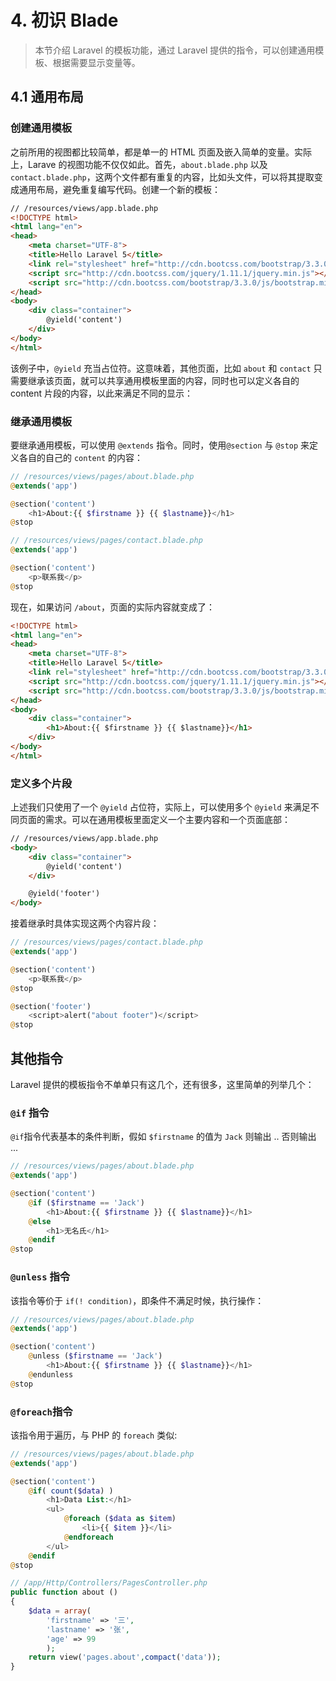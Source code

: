 # 4. 初识 Blade
> 本节介绍 Laravel 的模板功能，通过 Laravel 提供的指令，可以创建通用模板、根据需要显示变量等。

## 4.1 通用布局

### 创建通用模板

之前所用的视图都比较简单，都是单一的 HTML 页面及嵌入简单的变量。实际上，Larave 的视图功能不仅仅如此。首先，`about.blade.php` 以及 `contact.blade.php`，这两个文件都有重复的内容，比如头文件，可以将其提取变成通用布局，避免重复编写代码。创建一个新的模板：

```html
// /resources/views/app.blade.php
<!DOCTYPE html>
<html lang="en">
<head>
	<meta charset="UTF-8">
	<title>Hello Laravel 5</title>
	<link rel="stylesheet" href="http://cdn.bootcss.com/bootstrap/3.3.0/css/bootstrap.min.css">
	<script src="http://cdn.bootcss.com/jquery/1.11.1/jquery.min.js"></script>
	<script src="http://cdn.bootcss.com/bootstrap/3.3.0/js/bootstrap.min.js"></script>
</head>
<body>
	<div class="container">
		@yield('content')
	</div>
</body>
</html>
```

该例子中，`@yield` 充当占位符。这意味着，其他页面，比如 `about` 和 `contact` 只需要继承该页面，就可以共享通用模板里面的内容，同时也可以定义各自的 content 片段的内容，以此来满足不同的显示：

### 继承通用模板

要继承通用模板，可以使用 `@extends` 指令。同时，使用`@section` 与 `@stop` 来定义各自的自己的 `content` 的内容：

```php
// /resources/views/pages/about.blade.php
@extends('app')

@section('content')
	<h1>About:{{ $firstname }} {{ $lastname}}</h1>
@stop
```

```php
// /resources/views/pages/contact.blade.php
@extends('app')

@section('content')
	<p>联系我</p>
@stop
```

现在，如果访问 `/about`，页面的实际内容就变成了：

```html
<!DOCTYPE html>
<html lang="en">
<head>
	<meta charset="UTF-8">
	<title>Hello Laravel 5</title>
	<link rel="stylesheet" href="http://cdn.bootcss.com/bootstrap/3.3.0/css/bootstrap.min.css">
	<script src="http://cdn.bootcss.com/jquery/1.11.1/jquery.min.js"></script>
	<script src="http://cdn.bootcss.com/bootstrap/3.3.0/js/bootstrap.min.js"></script>
</head>
<body>
	<div class="container">
		<h1>About:{{ $firstname }} {{ $lastname}}</h1>
	</div>
</body>
</html>
```

### 定义多个片段

上述我们只使用了一个 `@yield` 占位符，实际上，可以使用多个 `@yield` 来满足不同页面的需求。可以在通用模板里面定义一个主要内容和一个页面底部：

```html
// /resources/views/app.blade.php
<body>
	<div class="container">
		@yield('content')
	</div>

	@yield('footer')
</body>
```

接着继承时具体实现这两个内容片段：

```php
// /resources/views/pages/contact.blade.php
@extends('app')

@section('content')
	<p>联系我</p>
@stop

@section('footer')
	<script>alert("about footer")</script>
@stop
```

## 其他指令

Laravel 提供的模板指令不单单只有这几个，还有很多，这里简单的列举几个：

### `@if` 指令

`@if`指令代表基本的条件判断，假如 `$firstname` 的值为 `Jack` 则输出 .. 否则输出 ...

```php
// /resources/views/pages/about.blade.php
@extends('app')

@section('content')
	@if ($firstname == 'Jack')
		<h1>About:{{ $firstname }} {{ $lastname}}</h1>
	@else
		<h1>无名氏</h1>
	@endif
@stop
```

### `@unless` 指令

该指令等价于 `if(! condition)`，即条件不满足时候，执行操作：

```php
// /resources/views/pages/about.blade.php
@extends('app')

@section('content')
	@unless ($firstname == 'Jack')
		<h1>About:{{ $firstname }} {{ $lastname}}</h1>
	@endunless
@stop
```
### `@foreach`指令

该指令用于遍历，与 PHP 的 `foreach` 类似:

```php
// /resources/views/pages/about.blade.php
@extends('app')

@section('content')
	@if( count($data) )
		<h1>Data List:</h1>
		<ul>
			@foreach ($data as $item)
				<li>{{ $item }}</li>
			@endforeach
		</ul>
	@endif	
@stop

// /app/Http/Controllers/PagesController.php
public function about ()
{	
	$data = array(
		'firstname' => '三',
		'lastname' => '张',
		'age' => 99
		);
	return view('pages.about',compact('data'));
}
```